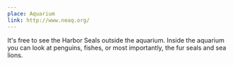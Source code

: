 ```yaml
---
place: Aquarium
link: http://www.neaq.org/
---
```

It's free to see the Harbor Seals outside the aquarium.  Inside the aquarium
you can look at penguins, fishes, or most importantly, the fur seals and sea
lions.
